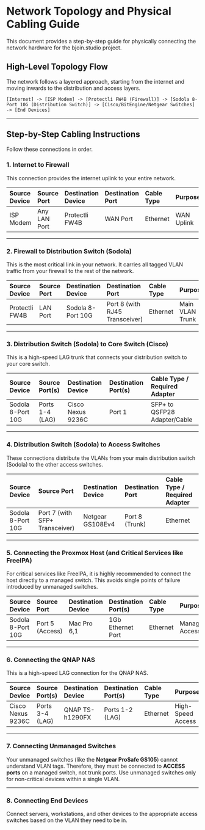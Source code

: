 # Network Topology and Physical Cabling Guide

This document provides a step-by-step guide for physically connecting the network hardware for the bjoin.studio project.

## High-Level Topology Flow

The network follows a layered approach, starting from the internet and moving inwards to the distribution and access layers.

```
[Internet] -> [ISP Modem] -> [Protectli FW4B (Firewall)] -> [Sodola 8-Port 10G (Distribution Switch)] -> [Cisco/BitEngine/Netgear Switches] -> [End Devices]
```

---

## Step-by-Step Cabling Instructions

Follow these connections in order.

### 1. Internet to Firewall

This connection provides the internet uplink to your entire network.

| Source Device  | Source Port  | Destination Device | Destination Port | Cable Type | Purpose      |
|:---------------|:-------------|:-------------------|:-----------------|:-----------|:-------------|
| ISP Modem      | Any LAN Port | Protectli FW4B     | WAN Port         | Ethernet   | WAN Uplink   |

---

### 2. Firewall to Distribution Switch (Sodola)

This is the most critical link in your network. It carries all tagged VLAN traffic from your firewall to the rest of the network.

| Source Device  | Source Port | Destination Device | Destination Port               | Cable Type | Purpose         |
|:---------------|:------------|:-------------------|:-------------------------------|:-----------|:----------------|
| Protectli FW4B | LAN Port    | Sodola 8-Port 10G  | Port 8 (with RJ45 Transceiver) | Ethernet   | Main VLAN Trunk |

---

### 3. Distribution Switch (Sodola) to Core Switch (Cisco)

This is a high-speed LAG trunk that connects your distribution switch to your core switch.

| Source Device     | Source Port(s) | Destination Device | Destination Port(s) | Cable Type / Required Adapter      |
|:------------------|:---------------|:-------------------|:--------------------|:-----------------------------------|
| Sodola 8-Port 10G | Ports 1-4 (LAG)| Cisco Nexus 9236C  | Port 1              | SFP+ to QSFP28 Adapter/Cable       |

---

### 4. Distribution Switch (Sodola) to Access Switches

These connections distribute the VLANs from your main distribution switch (Sodola) to the other access switches.

| Source Device     | Source Port                    | Destination Device | Destination Port           | Cable Type / Required Adapter      |
|:------------------|:-------------------------------|:-------------------|:---------------------------|:-----------------------------------|
| Sodola 8-Port 10G | Port 7 (with SFP+ Transceiver) | Netgear GS108Ev4   | Port 8 (Trunk)             | Ethernet                           |

---

### 5. Connecting the Proxmox Host (and Critical Services like FreeIPA)

For critical services like FreeIPA, it is highly recommended to connect the host directly to a managed switch. This avoids single points of failure introduced by unmanaged switches.

| Source Device     | Source Port     | Destination Device | Destination Port(s) | Cable Type | Purpose            |
|:------------------|:----------------|:-------------------|:--------------------|:-----------|:-------------------|
| Sodola 8-Port 10G | Port 5 (Access) | Mac Pro 6,1        | 1Gb Ethernet Port   | Ethernet   | Management Access  |

---

### 6. Connecting the QNAP NAS

This is a high-speed LAG connection for the QNAP NAS.

| Source Device     | Source Port(s) | Destination Device | Destination Port(s) | Cable Type | Purpose         |
|:------------------|:----------------|:-------------------|:--------------------|:-----------|:----------------|
| Cisco Nexus 9236C | Ports 3-4 (LAG)| QNAP TS-h1290FX    | Ports 1-2 (LAG)     | Ethernet   | High-Speed Access |

---

### 7. Connecting Unmanaged Switches

Your unmanaged switches (like the **Netgear ProSafe GS105**) cannot understand VLAN tags. Therefore, they must be connected to **ACCESS ports** on a managed switch, not trunk ports. Use unmanaged switches only for non-critical devices within a single VLAN.

---

### 8. Connecting End Devices

Connect servers, workstations, and other devices to the appropriate access switches based on the VLAN they need to be in.